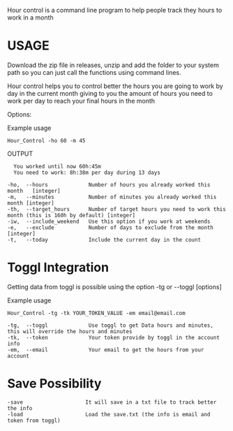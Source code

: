 Hour control is a command line program to help people track they hours to work in a month

# USAGE

Download the zip file in releases, unzip and add the folder to your system path so you can just call the functions using
command lines.

Hour control helps you to control better the hours you are going to work by day in the current month
giving to you the amount of hours you need to work per day to reach your final hours in the month

Options: <br />

Example usage

```
Hour_Control -ho 60 -m 45
```
OUTPUT
```
  You worked until now 60h:45m
  You need to work: 8h:38m per day during 13 days
```

```
-ho,  --hours             Number of hours you already worked this month   [integer]
-m,   --minutes           Number of minutes you already worked this month [integer]
-th,  --target_hours      Number of target hours you need to work this month (this is 160h by default) [integer]
-iw,  --include_weekend   Use this option if you work at weekends
-e,   --exclude           Number of days to exclude from the month [integer]
-t,   --today             Include the current day in the count
```
# Toggl Integration

Getting data from toggl is possible using the option -tg or --toggl [options] <br />

Example usage

```
Hour_Control -tg -tk YOUR_TOKEN_VALUE -em email@email.com
```

```
-tg,  --toggl             Use toggl to get Data hours and minutes, this will override the hours and minutes
-tk,  --token             Your token provide by toggl in the account info
-em,  --email             Your email to get the hours from your account
```

# Save Possibility

```
-save                    It will save in a txt file to track better the info 
-load                    Load the save.txt (the info is email and token from toggl)
```


